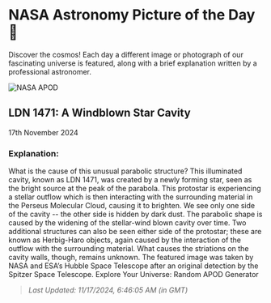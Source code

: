 
  # NASA Astronomy Picture of the Day 🌌

  Discover the cosmos! Each day a different image or photograph of our fascinating universe is featured, along with a brief explanation written by a professional astronomer.

![NASA APOD](https://apod.nasa.gov/apod/image/2411/LDN1471_HubbleSchmidt_1024.jpg)

## LDN 1471: A Windblown Star Cavity

17th November 2024

### Explanation: 

What is the cause of this unusual parabolic structure?  This illuminated cavity, known as LDN 1471, was created by a newly forming star, seen as the bright source at the peak of the parabola.  This protostar is experiencing a stellar outflow which is then interacting with the surrounding material in the Perseus Molecular Cloud, causing it to brighten.  We see only one side of the cavity -- the other side is hidden by dark dust.  The parabolic shape is caused by the widening of the stellar-wind blown cavity over time. Two additional structures can also be seen either side of the protostar; these are known as Herbig-Haro objects, again caused by the interaction of the outflow with the surrounding material.  What causes the striations on the cavity walls, though, remains unknown.  The featured image was taken by NASA and ESA’s Hubble Space Telescope after an original detection by the Spitzer Space Telescope.   Explore Your Universe: Random APOD Generator

> _Last Updated: 11/17/2024, 6:46:05 AM (in GMT)_
